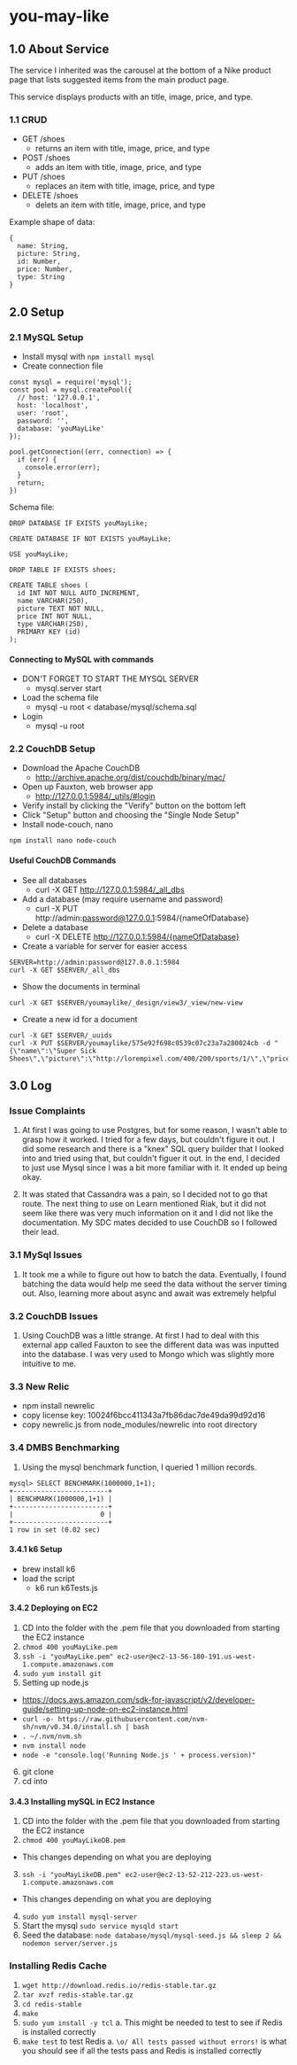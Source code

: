 # you-may-like

## 1.0 About Service
The service I inherited was the carousel at the bottom of a Nike product page that lists suggested items from the main product page. 

This service displays products with an title, image, price, and type.

### 1.1 CRUD
* GET /shoes
  * returns an item with title, image, price, and type
* POST /shoes
  * adds an item with title, image, price, and type
* PUT /shoes
  * replaces an item with title, image, price, and type
* DELETE /shoes
  * delets an item with title, image, price, and type

Example shape of data:

```
{
  name: String,
  picture: String,
  id: Number,
  price: Number,
  type: String
}
```

## 2.0 Setup
### 2.1 MySQL Setup
* Install mysql with `npm install mysql`
* Create connection file
```
const mysql = require('mysql');
const pool = mysql.createPool({
  // host: '127.0.0.1',
  host: 'localhost',
  user: 'root',
  password: '',
  database: 'youMayLike'
});

pool.getConnection((err, connection) => {
  if (err) {
    console.error(err);
  }
  return;
})
```
Schema file:
```
DROP DATABASE IF EXISTS youMayLike;

CREATE DATABASE IF NOT EXISTS youMayLike;

USE youMayLike;

DROP TABLE IF EXISTS shoes;

CREATE TABLE shoes (
  id INT NOT NULL AUTO_INCREMENT,
  name VARCHAR(250),
  picture TEXT NOT NULL,
  price INT NOT NULL,
  type VARCHAR(250),
  PRIMARY KEY (id)
);
```
#### Connecting to MySQL with commands
* DON'T FORGET TO START THE MYSQL SERVER
  * mysql.server start
* Load the schema file
  * mysql -u root < database/mysql/schema.sql
* Login
  * mysql -u root

### 2.2 CouchDB Setup
* Download the Apache CouchDB 
  * http://archive.apache.org/dist/couchdb/binary/mac/
* Open up Fauxton, web browser app
  * http://127.0.0.1:5984/_utils/#login
* Verify install by clicking the "Verify" button on the bottom left
* Click "Setup" button and choosing the "Single Node Setup"
* Install node-couch, nano
```
npm install nano node-couch
```
#### Useful CouchDB Commands
* See all databases
  * curl -X GET http://127.0.0.1:5984/_all_dbs
* Add a database (may require username and password)
  * curl -X PUT http://admin:password@127.0.0.1:5984/{nameOfDatabase}
* Delete a database
  * curl -X DELETE http://127.0.0.1:5984/{nameOfDatabase}
* Create a variable for server for easier access
```
SERVER=http://admin:password@127.0.0.1:5984
curl -X GET $SERVER/_all_dbs
```
* Show the documents in terminal
```
curl -X GET $SERVER/youmaylike/_design/view3/_view/new-view
```
* Create a new id for a document
```
curl -X GET $SERVER/_uuids
curl -X PUT $SERVER/youmaylike/575e92f698c0539c07c23a7a280024cb -d "{\"name\":\"Super Sick Shoes\",\"picture\":\"http://lorempixel.com/400/200/sports/1/\",\"price\":75,\"type\":\"metal\"}"
```

## 3.0 Log 

### Issue Complaints
1.  At first I was going to use Postgres, but for some reason, I wasn't able to grasp how it worked. I tried for a few days, but couldn't figure it out. I did some research and there is a "knex" SQL query builder that I looked into and tried using that, but couldn't figuer it out. In the end, I decided to just use Mysql since I was a bit more familiar with it. It ended up being okay. 

2. It was stated that Cassandra was a pain, so I decided not to go that route. The next thing to use on Learn mentioned Riak, but it did not seem like there was very much information on it and I did not like the documentation. My SDC mates decided to use CouchDB so I followed their lead.

### 3.1 MySql Issues

1.  It took me a while to figure out how to batch the data. Eventually, I found batching the data would help me seed the data without the server timing out. Also, learning more about async and await was extremely helpful

### 3.2 CouchDB Issues

1.  Using CouchDB was a little strange. At first I had to deal with this external app called Fauxton to see the different data was was inputted into the database. I was very used to Mongo which was slightly more intuitive to me. 

### 3.3 New Relic

- npm install newrelic
- copy license key: 10024f6bcc411343a7fb86dac7de49da99d92d16
- copy newrelic.js from node_modules/newrelic into root directory


### 3.4 DMBS Benchmarking

1. Using the mysql benchmark function, I queried 1 million records.

```
mysql> SELECT BENCHMARK(1000000,1+1);
+------------------------+
| BENCHMARK(1000000,1+1) |
+------------------------+
|                      0 |
+------------------------+
1 row in set (0.02 sec)
```
#### 3.4.1 k6 Setup

- brew install k6
- load the script
  - k6 run k6Tests.js

#### 3.4.2 Deploying on EC2

1.  CD into the folder with the .pem file that you downloaded from starting the EC2 instance
2.  ```chmod 400 youMayLike.pem```
3.  ```ssh -i "youMayLike.pem" ec2-user@ec2-13-56-180-191.us-west-1.compute.amazonaws.com```
4.  ```sudo yum install git```
5.  Setting up node.js
  * https://docs.aws.amazon.com/sdk-for-javascript/v2/developer-guide/setting-up-node-on-ec2-instance.html
  * ```curl -o- https://raw.githubusercontent.com/nvm-sh/nvm/v0.34.0/install.sh | bash```
  * ```. ~/.nvm/nvm.sh```
  * ```nvm install node```
  * ```node -e "console.log('Running Node.js ' + process.version)"```
6.  git clone <repo>
7.  cd into <repo>

#### 3.4.3 Installing mySQL in EC2 Instance

1.  CD into the folder with the .pem file that you downloaded from starting the EC2 instance
2.  ```chmod 400 youMayLikeDB.pem```
  * This changes depending on what you are deploying
3.  ```ssh -i "youMayLikeDB.pem" ec2-user@ec2-13-52-212-223.us-west-1.compute.amazonaws.com```
  * This changes depending on what you are deploying
4.  ```sudo yum install mysql-server```
5.  Start the mysql ```sudo service mysqld start```
6.  Seed the database: ```node database/mysql/mysql-seed.js && sleep 2 && nodemon server/server.js```


### Installing Redis Cache
1. ```wget http://download.redis.io/redis-stable.tar.gz```
2. ```tar xvzf redis-stable.tar.gz```
3. ```cd redis-stable```
4. ```make```
5. ```sudo yum install -y tcl```
  a. This might be needed to test to see if Redis is installed correctly
6. ```make test``` to test Redis
  a. ```\o/ All tests passed without errors!``` is what you should see if all the tests pass and Redis is installed correctly
